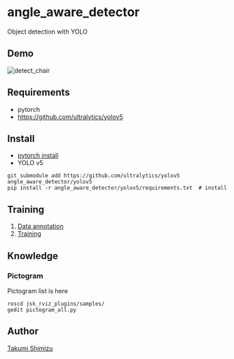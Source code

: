 # angle_aware_detector
Object detection with YOLO

## Demo
![detect_chair](https://user-images.githubusercontent.com/49784413/207047312-8f120022-fbd8-4e04-94d9-dedc5baab0e6.jpg)

## Requirements
- pytorch
- https://github.com/ultralytics/yolov5


## Install
- [pytorch install](https://pytorch.org/get-started/locally/)
- YOLO v5
```
git submodule add https://github.com/ultralytics/yolov5 angle_aware_detector/yolov5
pip install -r angle_aware_detector/yolov5/requirements.txt  # install
```

## Training
1. [Data annotation](https://qiita.com/okateru/items/667986bd66f7ed3003c8)
1. [Training](https://konchangakita.hatenablog.com/entry/2020/08/17/220000)

## Knowledge
### Pictogram
Pictogram list is here
```
roscd jsk_rviz_plugins/samples/
gedit pictogram_all.py
```

## Author

[Takumi Shimizu](https://github.com/tashiwater)

